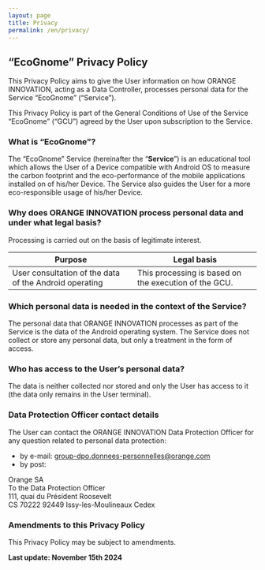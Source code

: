 ```yaml
---
layout: page
title: Privacy
permalink: /en/privacy/
---
```


## “EcoGnome” Privacy Policy

This Privacy Policy aims to give the User information on how ORANGE INNOVATION,
acting as a Data Controller, processes personal data for the Service “EcoGnome”
(“Service”).

This Privacy Policy is part of the General Conditions of Use of the Service
“EcoGnome” (“GCU”) agreed by the User upon subscription to the Service.

### What is “EcoGnome”?

The “EcoGnome” Service (hereinafter the “**Service**”) is an educational tool
which allows the User of a Device compatible with Android OS to measure the
carbon footprint and the eco-performance of the mobile applications installed on
of his/her Device. The Service also guides the User for a more eco-responsible
usage of his/her Device.

### Why does ORANGE INNOVATION process personal data and under what legal basis?

Processing is carried out on the basis of legitimate interest.

| Purpose | Legal basis |
| --------- | ---------- |
| User consultation of the data of the Android operating | This processing is based on the execution of the GCU. |

### Which personal data is needed in the context of the Service?

The personal data that ORANGE INNOVATION processes as part of the Service is the
data of the Android operating system. The Service does not collect or store any
personal data, but only a treatment in the form of access.

### Who has access to the User’s personal data?

The data is neither collected nor stored and only the User has access to it
(the data only remains in the User terminal).

### Data Protection Officer contact details

The User can contact the ORANGE INNOVATION Data Protection Officer for any
question related to personal data protection:

* by e-mail: <group-dpo.donnees-personnelles@orange.com>
* by post:

Orange SA  
To the Data Protection Officer  
111, quai du Président Roosevelt  
CS 70222 92449 Issy-les-Moulineaux Cedex

### Amendments to this Privacy Policy

This Privacy Policy may be subject to amendments.

**Last update: November 15th 2024**
